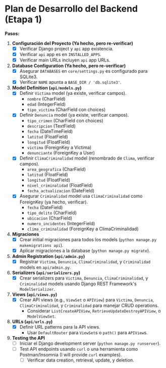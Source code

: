 # Plan de Desarrollo del Backend (Etapa 1)

**Pasos:**

1.  **Configuración del Proyecto (Ya hecho, pero re-verificar)**
    *   [x] Verificar Django project y `api` app existencia.
    *   [x] Verificar `api` app es en `INSTALLED_APPS`.
    *   [x] Verificar main URLs incluyen `api` app URLs.

2.  **Database Configuration (Ya hecho, pero re-verificar)**
    *   [x] Asegurar `DATABASES` en `core/settings.py` es configurado para SQLite3.
    *   [x] Verificar `NAME` apunta a `BASE_DIR / 'db.sqlite3'`.

3.  **Model Definition (`api/models.py`)**
    *   [x] Definir `Victima` model (ya existe, verificar campos).
        *   `nombre` (CharField)
        *   `edad` (IntegerField)
        *   `tipo_victima` (CharField con choices)
    *   [x] Definir `Denuncia` model (ya existe, verificar campos).
        *   `tipo_crimen` (CharField con choices)
        *   `descripcion` (TextField)
        *   `fecha` (DateTimeField)
        *   `latitud` (FloatField)
        *   `longitud` (FloatField)
        *   `victima` (ForeignKey a Victima)
        *   `denunciante` (ForeignKey a User)
    *   [x] Definir `ClimaCriminalidad` model (renombrado de `Clima`, verificar campos).
        *   `area_geografica` (CharField)
        *   `latitud` (FloatField)
        *   `longitud` (FloatField)
        *   `nivel_criminalidad` (FloatField)
        *   `fecha_actualizacion` (DateField)
    *   [x] Asegurar `Criminalidad` model usa `ClimaCriminalidad` como ForeignKey (ya hecho, verificar).
        *   `fecha` (DateField)
        *   `tipo_delito` (CharField)
        *   `ubicacion` (CharField)
        *   `numero_incidentes` (IntegerField)
        *   `clima_criminalidad` (ForeignKey a ClimaCriminalidad)

4.  **Migraciones**
    *   [x] Crear initial migraciones para todos los models (`python manage.py makemigrations api`).
    *   [x] Aplicar migraciones a la database (`python manage.py migrate`).

5.  **Admin Registration (`api/admin.py`)**
    *   [x] Registrar `Victima`, `Denuncia`, `ClimaCriminalidad`, y `Criminalidad` models en `api/admin.py`.

6.  **Serializers (`api/serializers.py`)**
    *   [x] Crear serializers para `Victima`, `Denuncia`, `ClimaCriminalidad`, y `Criminalidad` models usando Django REST Framework's `ModelSerializer`.

7.  **Views (`api/views.py`)**
    *   [x] Crear API views (e.g., `ViewSet` o `APIView`) para `Victima`, `Denuncia`, `ClimaCriminalidad`, y `Criminalidad` para manejar CRUD operations.
        *   Considerar `ListCreateAPIView`, `RetrieveUpdateDestroyAPIView`, o `ModelViewSet`.

8.  **URLs (`api/urls.py`)**
    *   [x] Definir URL patterns para la API views.
        *   Usar `DefaultRouter` para `ViewSet`s o `path()` para `APIView`s.

9.  **Testing the API**
    *   [ ] Iniciar el Django development server (`python manage.py runserver`).
    *   [ ] Test API endpoints usando `curl` o una herramienta como Postman/Insomnia (I will provide `curl` examples).
        *   [ ] Verificar data creation, retrieval, update, y deletion.